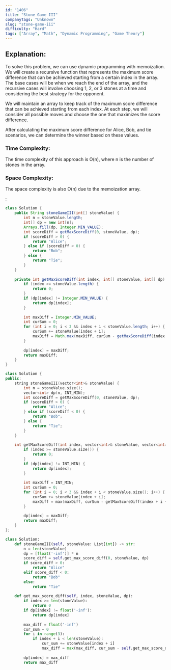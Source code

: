 ```yaml
---
id: "1406"
title: "Stone Game III"
companyTags: "Unknown"
slug: "stone-game-iii"
difficulty: "Hard"
tags: ["Array", "Math", "Dynamic Programming", "Game Theory"]
---
```


## Explanation:
To solve this problem, we can use dynamic programming with memoization. We will create a recursive function that represents the maximum score difference that can be achieved starting from a certain index in the array. The base cases will be when we reach the end of the array, and the recursive cases will involve choosing 1, 2, or 3 stones at a time and considering the best strategy for the opponent.

We will maintain an array to keep track of the maximum score difference that can be achieved starting from each index. At each step, we will consider all possible moves and choose the one that maximizes the score difference.

After calculating the maximum score difference for Alice, Bob, and tie scenarios, we can determine the winner based on these values.

### Time Complexity:
The time complexity of this approach is O(n), where n is the number of stones in the array.

### Space Complexity:
The space complexity is also O(n) due to the memoization array.

:

```java
class Solution {
    public String stoneGameIII(int[] stoneValue) {
        int n = stoneValue.length;
        int[] dp = new int[n];
        Arrays.fill(dp, Integer.MIN_VALUE);
        int scoreDiff = getMaxScoreDiff(0, stoneValue, dp);
        if (scoreDiff > 0) {
            return "Alice";
        } else if (scoreDiff < 0) {
            return "Bob";
        } else {
            return "Tie";
        }
    }
    
    private int getMaxScoreDiff(int index, int[] stoneValue, int[] dp) {
        if (index >= stoneValue.length) {
            return 0;
        }
        if (dp[index] != Integer.MIN_VALUE) {
            return dp[index];
        }
        
        int maxDiff = Integer.MIN_VALUE;
        int curSum = 0;
        for (int i = 0; i < 3 && index + i < stoneValue.length; i++) {
            curSum += stoneValue[index + i];
            maxDiff = Math.max(maxDiff, curSum - getMaxScoreDiff(index + i + 1, stoneValue, dp));
        }
        
        dp[index] = maxDiff;
        return maxDiff;
    }
}
```

```cpp
class Solution {
public:
    string stoneGameIII(vector<int>& stoneValue) {
        int n = stoneValue.size();
        vector<int> dp(n, INT_MIN);
        int scoreDiff = getMaxScoreDiff(0, stoneValue, dp);
        if (scoreDiff > 0) {
            return "Alice";
        } else if (scoreDiff < 0) {
            return "Bob";
        } else {
            return "Tie";
        }
    }
    
    int getMaxScoreDiff(int index, vector<int>& stoneValue, vector<int>& dp) {
        if (index >= stoneValue.size()) {
            return 0;
        }
        if (dp[index] != INT_MIN) {
            return dp[index];
        }
        
        int maxDiff = INT_MIN;
        int curSum = 0;
        for (int i = 0; i < 3 && index + i < stoneValue.size(); i++) {
            curSum += stoneValue[index + i];
            maxDiff = max(maxDiff, curSum - getMaxScoreDiff(index + i + 1, stoneValue, dp));
        }
        
        dp[index] = maxDiff;
        return maxDiff;
    }
};
```

```python
class Solution:
    def stoneGameIII(self, stoneValue: List[int]) -> str:
        n = len(stoneValue)
        dp = [float('-inf')] * n
        score_diff = self.get_max_score_diff(0, stoneValue, dp)
        if score_diff > 0:
            return "Alice"
        elif score_diff < 0:
            return "Bob"
        else:
            return "Tie"
    
    def get_max_score_diff(self, index, stoneValue, dp):
        if index >= len(stoneValue):
            return 0
        if dp[index] != float('-inf'):
            return dp[index]
        
        max_diff = float('-inf')
        cur_sum = 0
        for i in range(3):
            if index + i < len(stoneValue):
                cur_sum += stoneValue[index + i]
                max_diff = max(max_diff, cur_sum - self.get_max_score_diff(index + i + 1, stoneValue, dp))
        
        dp[index] = max_diff
        return max_diff
```